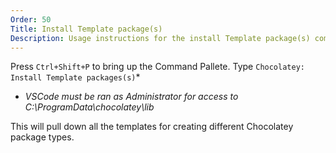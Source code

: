 ```yaml
---
Order: 50
Title: Install Template package(s)
Description: Usage instructions for the install Template package(s) command
---
```


Press `Ctrl+Shift+P` to bring up the Command Pallete. Type `Chocolatey: Install Template packages(s)`*

* _VSCode must be ran as Administrator for access to C:\ProgramData\chocolatey\lib_

This will pull down all the templates for creating different Chocolatey package types.
